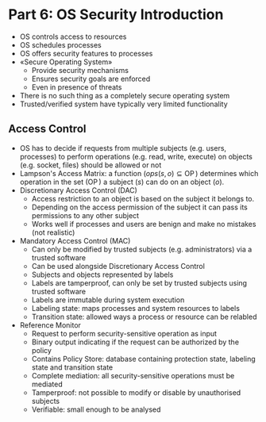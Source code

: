 # Part 6: OS Security Introduction
- OS controls access to resources
- OS schedules processes
- OS offers security features to processes
- «Secure Operating System»
	- Provide security mechanisms
	- Ensures security goals are enforced
	- Even in presence of threats
- There is no such thing as a completely secure operating system
- Trusted/verified system have typically very limited functionality

## Access Control
- OS has to decide if requests from multiple subjects (e.g. users, processes) to perform operations (e.g. read, write, execute) on objects (e.g. socket, files) should be allowed or not
- Lampson's Access Matrix: a function $(ops(s, o) \subseteq \operatorname{OP}$) determines which operation in the set $(\operatorname{OP}$) a subject $(s$) can do on an object $(o$).
- Discretionary Access Control (DAC)
	- Access restriction to an object is based on the subject it belongs to.
	- Depending on the access permission of the subject it can pass its permissions to any other subject
	- Works well if processes and users are benign and make no mistakes (not realistic)
- Mandatory Access Control (MAC)
	- Can only be modified by trusted subjects (e.g. administrators) via a trusted software
	- Can be used alongside Discretionary Access Control
	- Subjects and objects represented by labels
	- Labels are tamperproof, can only be set by trusted subjects using trusted software
	- Labels are immutable during system execution
	- Labeling state: maps processes and system resources to labels
	- Transition state: allowed ways a process or resource can be relabled
- Reference Monitor
	- Request to perform security-sensitive operation as input
	- Binary output indicating if the request can be authorized by the policy
	- Contains Policy Store: database containing protection state, labeling state and transition state
	- Complete mediation: all security-sensitive operations must be mediated
	- Tamperproof: not possible to modify or disable by unauthorised subjects
	- Verifiable: small enough to be analysed
<!--stackedit_data:
eyJoaXN0b3J5IjpbNzIwMjAzOTQ5XX0=
-->